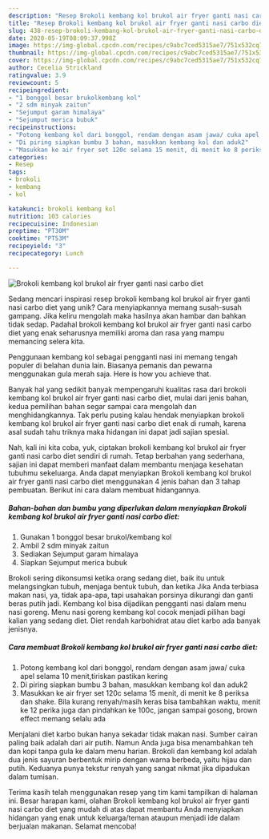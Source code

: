```yaml
---
description: "Resep Brokoli kembang kol brukol air fryer ganti nasi carbo diet yang Enak Banget"
title: "Resep Brokoli kembang kol brukol air fryer ganti nasi carbo diet yang Enak Banget"
slug: 438-resep-brokoli-kembang-kol-brukol-air-fryer-ganti-nasi-carbo-diet-yang-enak-banget
date: 2020-05-19T08:09:37.998Z
image: https://img-global.cpcdn.com/recipes/c9abc7ced5315ae7/751x532cq70/brokoli-kembang-kol-brukol-air-fryer-ganti-nasi-carbo-diet-foto-resep-utama.jpg
thumbnail: https://img-global.cpcdn.com/recipes/c9abc7ced5315ae7/751x532cq70/brokoli-kembang-kol-brukol-air-fryer-ganti-nasi-carbo-diet-foto-resep-utama.jpg
cover: https://img-global.cpcdn.com/recipes/c9abc7ced5315ae7/751x532cq70/brokoli-kembang-kol-brukol-air-fryer-ganti-nasi-carbo-diet-foto-resep-utama.jpg
author: Cecelia Strickland
ratingvalue: 3.9
reviewcount: 5
recipeingredient:
- "1 bonggol besar brukolkembang kol"
- "2 sdm minyak zaitun"
- "Sejumput garam himalaya"
- "Sejumput merica bubuk"
recipeinstructions:
- "Potong kembang kol dari bonggol, rendam dengan asam jawa/ cuka apel selama 10 menit,tiriskan pastikan kering"
- "Di piring siapkan bumbu 3 bahan, masukkan kembang kol dan aduk2"
- "Masukkan ke air fryer set 120c selama 15 menit, di menit ke 8 periksa dan shake. Bila kurang renyah/masih keras bisa tambahkan waktu, menit ke 12 perika juga dan pindahkan ke 100c, jangan sampai gosong, brown effect memang selalu ada"
categories:
- Resep
tags:
- brokoli
- kembang
- kol

katakunci: brokoli kembang kol 
nutrition: 103 calories
recipecuisine: Indonesian
preptime: "PT30M"
cooktime: "PT53M"
recipeyield: "3"
recipecategory: Lunch

---
```



![Brokoli kembang kol brukol air fryer ganti nasi carbo diet](https://img-global.cpcdn.com/recipes/c9abc7ced5315ae7/751x532cq70/brokoli-kembang-kol-brukol-air-fryer-ganti-nasi-carbo-diet-foto-resep-utama.jpg)

Sedang mencari inspirasi resep brokoli kembang kol brukol air fryer ganti nasi carbo diet yang unik? Cara menyiapkannya memang susah-susah gampang. Jika keliru mengolah maka hasilnya akan hambar dan bahkan tidak sedap. Padahal brokoli kembang kol brukol air fryer ganti nasi carbo diet yang enak seharusnya memiliki aroma dan rasa yang mampu memancing selera kita.

Penggunaan kembang kol sebagai pengganti nasi ini memang tengah populer di belahan dunia lain. Biasanya pemanis dan pewarna menggunakan gula merah saja. Here is how you achieve that.

Banyak hal yang sedikit banyak mempengaruhi kualitas rasa dari brokoli kembang kol brukol air fryer ganti nasi carbo diet, mulai dari jenis bahan, kedua pemilihan bahan segar sampai cara mengolah dan menghidangkannya. Tak perlu pusing kalau hendak menyiapkan brokoli kembang kol brukol air fryer ganti nasi carbo diet enak di rumah, karena asal sudah tahu triknya maka hidangan ini dapat jadi sajian spesial.


Nah, kali ini kita coba, yuk, ciptakan brokoli kembang kol brukol air fryer ganti nasi carbo diet sendiri di rumah. Tetap berbahan yang sederhana, sajian ini dapat memberi manfaat dalam membantu menjaga kesehatan tubuhmu sekeluarga. Anda dapat menyiapkan Brokoli kembang kol brukol air fryer ganti nasi carbo diet menggunakan 4 jenis bahan dan 3 tahap pembuatan. Berikut ini cara dalam membuat hidangannya.

<!--inarticleads1-->

##### Bahan-bahan dan bumbu yang diperlukan dalam menyiapkan Brokoli kembang kol brukol air fryer ganti nasi carbo diet:

1. Gunakan 1 bonggol besar brukol/kembang kol
1. Ambil 2 sdm minyak zaitun
1. Sediakan Sejumput garam himalaya
1. Siapkan Sejumput merica bubuk


Brokoli sering dikonsumsi ketika orang sedang diet, baik itu untuk melangsingkan tubuh, menjaga bentuk tubuh, dan ketika Jika Anda terbiasa makan nasi, ya, tidak apa-apa, tapi usahakan porsinya dikurangi dan ganti beras putih jadi. Kembang kol bisa dijadikan pengganti nasi dalam menu nasi goreng. Menu nasi goreng kembang kol cocok menjadi pilihan bagi kalian yang sedang diet. Diet rendah karbohidrat atau diet karbo ada banyak jenisnya. 

<!--inarticleads2-->

##### Cara membuat Brokoli kembang kol brukol air fryer ganti nasi carbo diet:

1. Potong kembang kol dari bonggol, rendam dengan asam jawa/ cuka apel selama 10 menit,tiriskan pastikan kering
1. Di piring siapkan bumbu 3 bahan, masukkan kembang kol dan aduk2
1. Masukkan ke air fryer set 120c selama 15 menit, di menit ke 8 periksa dan shake. Bila kurang renyah/masih keras bisa tambahkan waktu, menit ke 12 perika juga dan pindahkan ke 100c, jangan sampai gosong, brown effect memang selalu ada


Menjalani diet karbo bukan hanya sekadar tidak makan nasi. Sumber cairan paling baik adalah dari air putih. Namun Anda juga bisa menambahkan teh dan kopi tanpa gula ke dalam menu harian. Brokoli dan kembang kol adalah dua jenis sayuran berbentuk mirip dengan warna berbeda, yaitu hijau dan putih. Keduanya punya tekstur renyah yang sangat nikmat jika dipadukan dalam tumisan. 

Terima kasih telah menggunakan resep yang tim kami tampilkan di halaman ini. Besar harapan kami, olahan Brokoli kembang kol brukol air fryer ganti nasi carbo diet yang mudah di atas dapat membantu Anda menyiapkan hidangan yang enak untuk keluarga/teman ataupun menjadi ide dalam berjualan makanan. Selamat mencoba!
